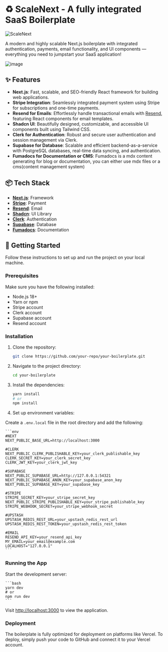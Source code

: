 # ♻ ScaleNext - A fully integrated SaaS Boilerplate

![ScaleNext](https://github.com/user-attachments/assets/3f22d171-c5ae-42f1-87ce-b3364a1bb9b5)


A modern and highly scalable Next.js boilerplate with integrated authentication, payments, email functionality, and UI components — everything you need to jumpstart your SaaS application!

![image](https://github.com/user-attachments/assets/ac72588c-e441-4066-bc9c-198cd88700d0)


## ✨ Features

- **Next.js**: Fast, scalable, and SEO-friendly React framework for building web applications.
- **Stripe Integration**: Seamlessly integrated payment system using Stripe for subscriptions and one-time payments.
- **Resend for Emails**: Effortlessly handle transactional emails with [Resend](https://resend.com/), featuring React components for email templates.
- **Shadcn UI**: Beautifully designed, customizable, and accessible UI components built using Tailwind CSS.
- **Clerk for Authentication**: Robust and secure user authentication and session management via Clerk.
- **Supabase for Database**: Scalable and efficient backend-as-a-service with PostgreSQL databases, real-time data syncing, and authentication.
- **Fumadocs for Documentation or CMS**: Fumadocs is a mdx content generating for blog or documentation, you can either use mdx files or a cms(content management system)
  
## 📦 Tech Stack

- **[Next.js](https://nextjs.org/)**: Framework
- **[Stripe](https://stripe.com/)**: Payment
- **[Resend](https://resend.com/)**: Email
- **[Shadcn](https://shadcn.dev/)**: UI Library
- **[Clerk](https://clerk.dev/)**: Authentication
- **[Supabase](https://supabase.com/)**: Database
- **[Fumadocs](https://fumadocs.vercel.app/)**: Documentation

## 🚀 Getting Started

Follow these instructions to set up and run the project on your local machine.

### Prerequisites

Make sure you have the following installed:

- Node.js 18+
- Yarn or npm
- Stripe account
- Clerk account
- Supabase account
- Resend account

### Installation

1. Clone the repository:

    ```bash
    git clone https://github.com/your-repo/your-boilerplate.git
    ```

2. Navigate to the project directory:

    ```bash
    cd your-boilerplate
    ```

3. Install the dependencies:

    ```bash
    yarn install
    # or
    npm install
    ```

4. Set up environment variables:

Create a `.env.local` file in the root directory and add the following:

    ```env
    #NEXT
    NEXT_PUBLIC_BASE_URL=http://localhost:3000
    
    #CLERK
    NEXT_PUBLIC_CLERK_PUBLISHABLE_KEY=your_clerk_publishable_key
    CLERK_SECRET_KEY=your_clerk_secret_key
    CLERK_JWT_KEY=your_clerk_jwt_key
    
    #SUPABASE
    NEXT_PUBLIC_SUPABASE_URL=http://127.0.0.1:54321
    NEXT_PUBLIC_SUPABASE_ANON_KEY=your_supabase_anon_key
    NEXT_PUBLIC_SUPABASE_KEY=your_supabase_key
    
    #STRIPE
    STRIPE_SECRET_KEY=your_stripe_secret_key
    NEXT_PUBLIC_STRIPE_PUBLISHABLE_KEY=your_stripe_publishable_key
    STRIPE_WEBHOOK_SECRET=your_stripe_webhook_secret
    
    #UPSTASH
    UPSTASH_REDIS_REST_URL=your_upstash_redis_rest_url
    UPSTASH_REDIS_REST_TOKEN=your_upstash_redis_rest_token
    
    #EMAIL
    RESEND_API_KEY=your_resend_api_key
    MY_EMAIL=your_email@example.com
    LOCALHOST="127.0.0.1"
    ```

### Running the App

Start the development server:

    ```bash
    yarn dev
    # or
    npm run dev
    ```

Visit [http://localhost:3000](http://localhost:3000) to view the application.

### Deployment

The boilerplate is fully optimized for deployment on platforms like Vercel. To deploy, simply push your code to GitHub and connect it to your Vercel account.


